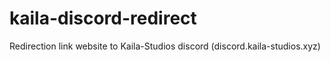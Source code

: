 # kaila-discord-redirect
Redirection link website to Kaila-Studios discord (discord.kaila-studios.xyz)
